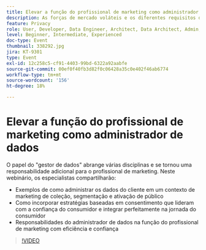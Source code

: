```yaml
---
title: Elevar a função do profissional de marketing como administrador de dados
description: As forças de mercado voláteis e os diferentes requisitos de privacidade do consumidor podem apresentar cenários intimidantes para o profissional de marketing digital. Para manter as campanhas em conformidade com os regulamentos, as equipes de marketing precisam de seus parceiros de TI para terem um processo simplificado a fim de desenvolver um processo de governança de dados, que idealmente capacite todos a seguir e aplicar regras de uso responsável dos dados do consumidor. Ouça o que a Adobe e o Scotiabank Digital têm a dizer sobre as principais considerações para um gerenciamento responsável de dados.
feature: Privacy
role: User, Developer, Data Engineer, Architect, Data Architect, Admin, Leader
level: Beginner, Intermediate, Experienced
doc-type: Event
thumbnail: 338292.jpg
jira: KT-9301
type: Event
exl-id: 12c258c5-cf91-4403-99bd-6322a92aabfe
source-git-commit: 00ef0f40fb3d82f0c06428a35c0e402f46ab6774
workflow-type: tm+mt
source-wordcount: '156'
ht-degree: 18%

---
```


# Elevar a função do profissional de marketing como administrador de dados

O papel do &quot;gestor de dados&quot; abrange várias disciplinas e se tornou uma responsabilidade adicional para o profissional de marketing. Neste webinário, os especialistas compartilharão:

* Exemplos de como administrar os dados do cliente em um contexto de marketing de coleção, segmentação e ativação de público
* Como incorporar estratégias baseadas em consentimento que lideram com a confiança do consumidor e integrar perfeitamente na jornada do consumidor
* Responsabilidades do administrador de dados na função do profissional de marketing com eficiência e confiança

>[!VIDEO](https://video.tv.adobe.com/v/338292/?learn=on)
